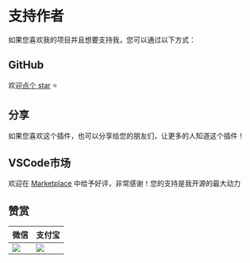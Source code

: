 # 支持作者

如果您喜欢我的项目并且想要支持我，您可以通过以下方式：

## GitHub

欢迎[点个 star](https://github.com/hemengke1997/vscode-image-manager) ⭐️

## 分享

如果您喜欢这个插件，也可以分享给您的朋友们，让更多的人知道这个插件！

## VSCode市场

欢迎在 [Marketplace](https://marketplace.visualstudio.com/items?itemName=minko.image-manager&ssr=false#review-details) 中给予好评，非常感谢！您的支持是我开源的最大动力

## 赞赏

| 微信                                  | 支付宝                             |
| ------------------------------------- | ---------------------------------- |
| <img src="./images/wechatpay.jpeg" /> | <img src="./images/alipay.jpeg" /> |
